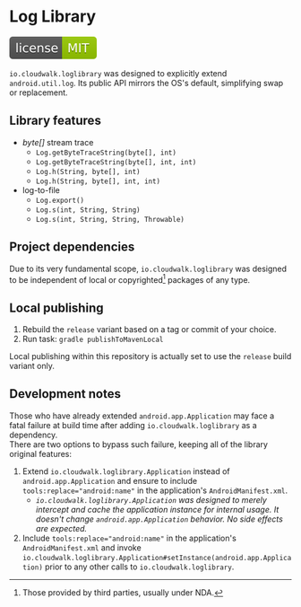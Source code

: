 # Log Library

<img src="SHIELD.svg"/><br/>

`io.cloudwalk.loglibrary` was designed to explicitly extend `android.util.log`.
Its public API mirrors the OS's default, simplifying swap or replacement.  

## Library features

- _byte[]_ stream trace
  - `Log.getByteTraceString(byte[], int)`
  - `Log.getByteTraceString(byte[], int, int)`
  - `Log.h(String, byte[], int)`
  - `Log.h(String, byte[], int, int)`
- log-to-file
  - `Log.export()`
  - `Log.s(int, String, String)`
  - `Log.s(int, String, String, Throwable)`

## Project dependencies

Due to its very fundamental scope, `io.cloudwalk.loglibrary` was designed to be
independent of local or copyrighted[^1] packages of any type.  

[^1]: Those provided by third parties, usually under NDA.

## Local publishing

1. Rebuild the `release` variant based on a tag or commit of your choice.
2. Run task: `gradle publishToMavenLocal`

Local publishing within this repository is actually set to use the `release`
build variant only.  

## Development notes

Those who have already extended `android.app.Application` may face a fatal
failure at build time after adding `io.cloudwalk.loglibrary` as a dependency.  
There are two options to bypass such failure, keeping all of the library
original features:  

1. Extend `io.cloudwalk.loglibrary.Application` instead of
`android.app.Application` and ensure to include `tools:replace="android:name"`
in the application's `AndroidManifest.xml`.
   - _`io.cloudwalk.loglibrary.Application` was designed to merely intercept and
   cache the application instance for internal usage. It doesn't change
   `android.app.Application` behavior. No side effects are expected._
2. Include `tools:replace="android:name"` in the application's
`AndroidManifest.xml` and invoke
`io.cloudwalk.loglibrary.Application#setInstance(android.app.Application)`
prior to any other calls to `io.cloudwalk.loglibrary`.
